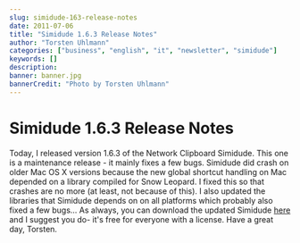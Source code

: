 ```yaml
---
slug: simidude-163-release-notes
date: 2011-07-06
title: "Simidude 1.6.3 Release Notes"
author: "Torsten Uhlmann"
categories: ["business", "english", "it", "newsletter", "simidude"]
keywords: []
description:
banner: banner.jpg
bannerCredit: "Photo by Torsten Uhlmann"
---
```


Simidude 1.6.3 Release Notes
============================

Today, I released version 1.6.3 of the Network Clipboard Simidude. This one is a maintenance release - it mainly fixes a few bugs. Simidude did crash on older Mac OS X versions because the new global shortcut handling on Mac depended on a library compiled for Snow Leopard. I fixed this so that crashes are no more (at least, not because of this). I also updated the libraries that Simidude depends on on all platforms which probably also fixed a few bugs... As always, you can download the updated Simidude [here](http://www.agynamix.de/products/simidude/download/) and I suggest you do- it's free for everyone with a license. Have a great day, Torsten.
